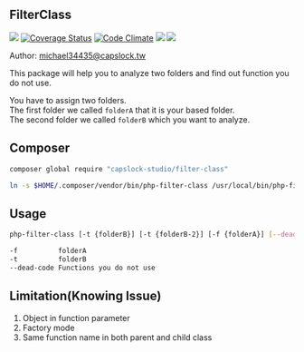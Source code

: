 FilterClass
--

![](https://travis-ci.org/CapsLock-Studio/FilterClass.svg)
[![Coverage Status](https://coveralls.io/repos/github/CapsLock-Studio/FilterClass/badge.svg?branch=master)](https://coveralls.io/github/CapsLock-Studio/FilterClass?branch=master)
[![Code Climate](https://codeclimate.com/github/CapsLock-Studio/FilterClass/badges/gpa.svg)](https://codeclimate.com/github/CapsLock-Studio/FilterClass)
![](http://php7ready.timesplinter.ch/Codeception/Codeception/badge.svg)
![](https://img.shields.io/badge/license-MIT-blue.svg)


Author: michael34435@capslock.tw

This package will help you to analyze two folders and find out function you do not use.

You have to assign two folders.  
The first folder we called `folderA` that it is your based folder.  
The second folder we called `folderB` which you want to analyze.  

## Composer
```sh
composer global require "capslock-studio/filter-class"

ln -s $HOME/.composer/vendor/bin/php-filter-class /usr/local/bin/php-filter-class
```

## Usage
```sh
php-filter-class [-t {folderB}] [-t {folderB-2}] [-f {folderA}] [--dead-code]

-f          folderA
-t          folderB
--dead-code Functions you do not use
```

## Limitation(Knowing Issue)
1. Object in function parameter  
2. Factory mode
3. Same function name in both parent and child class
